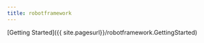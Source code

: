 ```yaml
---
title: robotframework
---
```

[Getting Started]({{ site.pagesurl}}/robotframework.GettingStarted)
 
